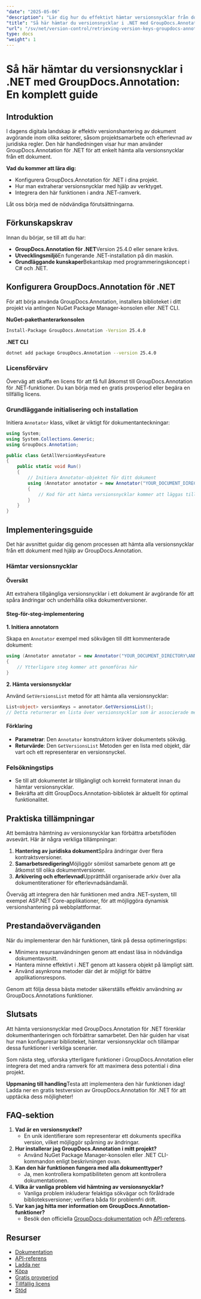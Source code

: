 ```yaml
---
"date": "2025-05-06"
"description": "Lär dig hur du effektivt hämtar versionsnycklar från dokument med GroupDocs.Annotation för .NET. Förbättra dokumenthantering och samarbete med den här steg-för-steg-guiden."
"title": "Så här hämtar du versionsnycklar i .NET med GroupDocs.Annotation – en komplett guide"
"url": "/sv/net/version-control/retrieving-version-keys-groupdocs-annotation-dotnet/"
type: docs
"weight": 1
---
```


# Så här hämtar du versionsnycklar i .NET med GroupDocs.Annotation: En komplett guide

## Introduktion

I dagens digitala landskap är effektiv versionshantering av dokument avgörande inom olika sektorer, såsom projektsamarbete och efterlevnad av juridiska regler. Den här handledningen visar hur man använder GroupDocs.Annotation för .NET för att enkelt hämta alla versionsnycklar från ett dokument.

**Vad du kommer att lära dig:**
- Konfigurera GroupDocs.Annotation för .NET i dina projekt.
- Hur man extraherar versionsnycklar med hjälp av verktyget.
- Integrera den här funktionen i andra .NET-ramverk.

Låt oss börja med de nödvändiga förutsättningarna.

## Förkunskapskrav

Innan du börjar, se till att du har:
- **GroupDocs.Annotation för .NET**Version 25.4.0 eller senare krävs.
- **Utvecklingsmiljö**En fungerande .NET-installation på din maskin.
- **Grundläggande kunskaper**Bekantskap med programmeringskoncept i C# och .NET.

## Konfigurera GroupDocs.Annotation för .NET

För att börja använda GroupDocs.Annotation, installera biblioteket i ditt projekt via antingen NuGet Package Manager-konsolen eller .NET CLI.

**NuGet-pakethanterarkonsolen**
```bash
Install-Package GroupDocs.Annotation -Version 25.4.0
```

**.NET CLI**
```bash
dotnet add package GroupDocs.Annotation --version 25.4.0
```

### Licensförvärv

Överväg att skaffa en licens för att få full åtkomst till GroupDocs.Annotation för .NET-funktioner. Du kan börja med en gratis provperiod eller begära en tillfällig licens.

### Grundläggande initialisering och installation

Initiera `Annotator` klass, vilket är viktigt för dokumentanteckningar:

```csharp
using System;
using System.Collections.Generic;
using GroupDocs.Annotation;

public class GetAllVersionKeysFeature
{
    public static void Run()
    {
        // Initiera Annotator-objektet för ditt dokument
        using (Annotator annotator = new Annotator("YOUR_DOCUMENT_DIRECTORY\ANNOTATED_WITH_VERSIONS"))
        {
            // Kod för att hämta versionsnycklar kommer att läggas till här
        }
    }
}
```

## Implementeringsguide

Det här avsnittet guidar dig genom processen att hämta alla versionsnycklar från ett dokument med hjälp av GroupDocs.Annotation.

### Hämtar versionsnycklar

#### Översikt

Att extrahera tillgängliga versionsnycklar i ett dokument är avgörande för att spåra ändringar och underhålla olika dokumentversioner.

#### Steg-för-steg-implementering

**1. Initiera annotatorn**

Skapa en `Annotator` exempel med sökvägen till ditt kommenterade dokument:

```csharp
using (Annotator annotator = new Annotator("YOUR_DOCUMENT_DIRECTORY\ANNOTATED_WITH_VERSIONS"))
{
    // Ytterligare steg kommer att genomföras här
}
```

**2. Hämta versionsnycklar**

Använd `GetVersionsList` metod för att hämta alla versionsnycklar:

```csharp
List<object> versionKeys = annotator.GetVersionsList();
// Detta returnerar en lista över versionsnycklar som är associerade med ditt dokument
```

#### Förklaring
- **Parametrar**: Den `Annotator` konstruktorn kräver dokumentets sökväg.
- **Returvärde**: Den `GetVersionsList` Metoden ger en lista med objekt, där vart och ett representerar en versionsnyckel.

### Felsökningstips

- Se till att dokumentet är tillgängligt och korrekt formaterat innan du hämtar versionsnycklar.
- Bekräfta att ditt GroupDocs.Annotation-bibliotek är aktuellt för optimal funktionalitet.

## Praktiska tillämpningar

Att bemästra hämtning av versionsnycklar kan förbättra arbetsflöden avsevärt. Här är några verkliga tillämpningar:

1. **Hantering av juridiska dokument**Spåra ändringar över flera kontraktsversioner.
2. **Samarbetsredigering**Möjliggör sömlöst samarbete genom att ge åtkomst till olika dokumentversioner.
3. **Arkivering och efterlevnad**Upprätthåll organiserade arkiv över alla dokumentiterationer för efterlevnadsändamål.

Överväg att integrera den här funktionen med andra .NET-system, till exempel ASP.NET Core-applikationer, för att möjliggöra dynamisk versionshantering på webbplattformar.

## Prestandaöverväganden

När du implementerar den här funktionen, tänk på dessa optimeringstips:

- Minimera resursanvändningen genom att endast läsa in nödvändiga dokumentavsnitt.
- Hantera minne effektivt i .NET genom att kassera objekt på lämpligt sätt.
- Använd asynkrona metoder där det är möjligt för bättre applikationsrespons.

Genom att följa dessa bästa metoder säkerställs effektiv användning av GroupDocs.Annotations funktioner.

## Slutsats

Att hämta versionsnycklar med GroupDocs.Annotation för .NET förenklar dokumenthanteringen och förbättrar samarbetet. Den här guiden har visat hur man konfigurerar biblioteket, hämtar versionsnycklar och tillämpar dessa funktioner i verkliga scenarier.

Som nästa steg, utforska ytterligare funktioner i GroupDocs.Annotation eller integrera det med andra ramverk för att maximera dess potential i dina projekt.

**Uppmaning till handling**Testa att implementera den här funktionen idag! Ladda ner en gratis testversion av GroupDocs.Annotation för .NET för att upptäcka dess möjligheter!

## FAQ-sektion

1. **Vad är en versionsnyckel?**
   - En unik identifierare som representerar ett dokuments specifika version, vilket möjliggör spårning av ändringar.
2. **Hur installerar jag GroupDocs.Annotation i mitt projekt?**
   - Använd NuGet Package Manager-konsolen eller .NET CLI-kommandon enligt beskrivningen ovan.
3. **Kan den här funktionen fungera med alla dokumenttyper?**
   - Ja, men kontrollera kompatibiliteten genom att kontrollera dokumentationen.
4. **Vilka är vanliga problem vid hämtning av versionsnycklar?**
   - Vanliga problem inkluderar felaktiga sökvägar och föråldrade biblioteksversioner; verifiera båda för problemfri drift.
5. **Var kan jag hitta mer information om GroupDocs.Annotation-funktioner?**
   - Besök den officiella [GroupDocs-dokumentation](https://docs.groupdocs.com/annotation/net/) och [API-referens](https://reference.groupdocs.com/annotation/net/).

## Resurser
- [Dokumentation](https://docs.groupdocs.com/annotation/net/)
- [API-referens](https://reference.groupdocs.com/annotation/net/)
- [Ladda ner](https://releases.groupdocs.com/annotation/net/)
- [Köpa](https://purchase.groupdocs.com/buy)
- [Gratis provperiod](https://releases.groupdocs.com/annotation/net/)
- [Tillfällig licens](https://purchase.groupdocs.com/temporary-license/)
- [Stöd](https://forum.groupdocs.com/c/annotation/)